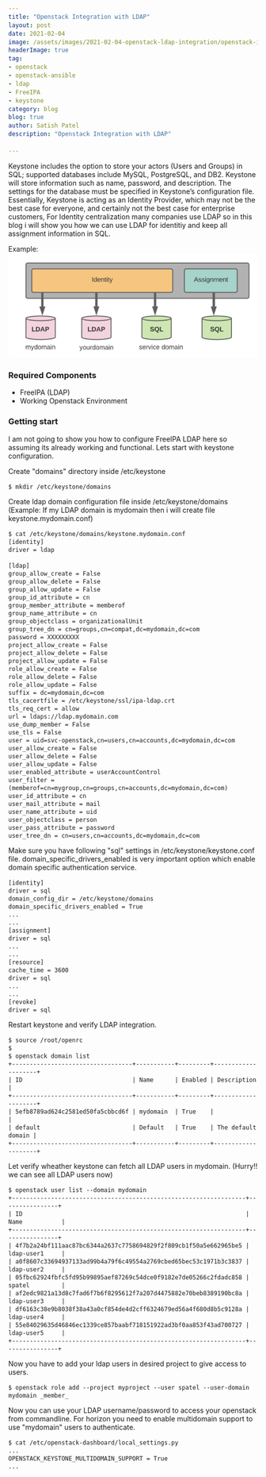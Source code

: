 ```yaml
---
title: "Openstack Integration with LDAP"
layout: post
date: 2021-02-04
image: /assets/images/2021-02-04-openstack-ldap-integration/openstack-identity-ldap.png
headerImage: true
tag:
- openstack
- openstack-ansible
- ldap
- FreeIPA
- keystone
category: blog
blog: true
author: Satish Patel
description: "Openstack Integration with LDAP"

---
```


Keystone includes the option to store your actors (Users and Groups) in SQL; supported databases include MySQL, PostgreSQL, and DB2. Keystone will store information such as name, password, and description. The settings for the database must be specified in Keystone’s configuration file. Essentially, Keystone is acting as an Identity Provider, which may not be the best case for everyone, and certainly not the best case for enterprise customers, For Identity centralization many companies use LDAP so in this blog i will show you how we can use LDAP for identitiy and keep all assignment information in SQL.

Example:
![<img>](/assets/images/2021-02-04-openstack-ldap-integration/openstack-ldap-sql.png) 

### Required Components 

* FreeIPA (LDAP)
* Working Openstack Environment
 

### Getting start

I am not going to show you how to configure FreeIPA LDAP here so assuming its already working and functional. Lets start with keystone configuration. 

Create "domains" directory inside /etc/keystone 

```
$ mkdir /etc/keystone/domains
```

Create ldap domain configuration file inside /etc/keystone/domains (Example: If my LDAP domain is mydomain then i will create file keystone.mydomain.conf)

```
$ cat /etc/keystone/domains/keystone.mydomain.conf
[identity]
driver = ldap

[ldap]
group_allow_create = False
group_allow_delete = False
group_allow_update = False
group_id_attribute = cn
group_member_attribute = memberof
group_name_attribute = cn
group_objectclass = organizationalUnit
group_tree_dn = cn=groups,cn=compat,dc=mydomain,dc=com
password = XXXXXXXXX
project_allow_create = False
project_allow_delete = False
project_allow_update = False
role_allow_create = False
role_allow_delete = False
role_allow_update = False
suffix = dc=mydomain,dc=com
tls_cacertfile = /etc/keystone/ssl/ipa-ldap.crt
tls_req_cert = allow
url = ldaps://ldap.mydomain.com
use_dump_member = False
use_tls = False
user = uid=svc-openstack,cn=users,cn=accounts,dc=mydomain,dc=com
user_allow_create = False
user_allow_delete = False
user_allow_update = False
user_enabled_attribute = userAccountControl
user_filter = (memberof=cn=mygroup,cn=groups,cn=accounts,dc=mydomain,dc=com)
user_id_attribute = cn
user_mail_attribute = mail
user_name_attribute = uid
user_objectclass = person
user_pass_attribute = password
user_tree_dn = cn=users,cn=accounts,dc=mydomain,dc=com
```

Make sure you have following "sql" settings in /etc/keystone/keystone.conf file. domain_specific_drivers_enabled is very important option which enable domain specific authentication service.

```
[identity]
driver = sql
domain_config_dir = /etc/keystone/domains
domain_specific_drivers_enabled = True
...
...
[assignment]
driver = sql
...
...
[resource]
cache_time = 3600
driver = sql
...
...
[revoke]
driver = sql
```

Restart keystone and verify LDAP integration.

```
$ source /root/openrc
$
$ openstack domain list
+----------------------------------+-----------+---------+--------------------+
| ID                               | Name      | Enabled | Description        |
+----------------------------------+-----------+---------+--------------------+
| 5efb8789ad624c2581ed50fa5cbbcd6f | mydomain  | True    |                    |
| default                          | Default   | True    | The default domain |
+----------------------------------+-----------+---------+--------------------+
```

Let verify wheather keystone can fetch all LDAP users in mydomain. (Hurry!! we can see all LDAP users now)

```
$ openstack user list --domain mydomain
+------------------------------------------------------------------+----------------+
| ID                                                               | Name           |
+------------------------------------------------------------------+----------------+
| 4f7b2a24bf111aac87bc6344a2637c7758694829f2f809cb1f50a5e662965be5 | ldap-user1     |
| a0f8607c33694937133ad99b4a79f6c49554a2769cbed65bec53c1971b3c3837 | ldap-user2     |
| 05fbc62924fbfc5fd95b99895aef87269c54dce0f9182e7de05266c2fdadc858 | spatel         |
| af2edc9821a13d8c7fad6f7b6f8295612f7a207d4475882e70beb8389190bc8a | ldap-user3     |
| df6163c38e9b8038f38a43a0cf854de4d2cff6324679ed56a4f680d8b5c9128a | ldap-user4     |
| 55e84029635d46846ec1339ce857baabf718151922ad3bf0aa853f43ad700727 | ldap-user5     |
+------------------------------------------------------------------+----------------+
```

Now you have to add your ldap users in desired project to give access to users. 

```
$ openstack role add --project myproject --user spatel --user-domain mydomain _member_ 
```

Now you can use your LDAP username/password to access your openstack from commandline. For horizon you need to enable multidomain support to use "mydomain" users to authenticate. 

```
$ cat /etc/openstack-dashboard/local_settings.py
...
OPENSTACK_KEYSTONE_MULTIDOMAIN_SUPPORT = True 
...
```
